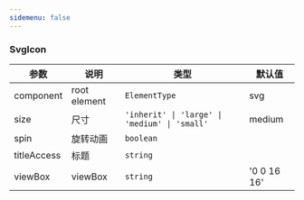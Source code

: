 ```yaml
---
sidemenu: false
---
```


### SvgIcon

| 参数	|说明	|类型	|默认值
| --- | --- | --- | ---
| component | root element | `ElementType` | svg
| size | 尺寸 | `'inherit' \| 'large' \| 'medium' \| 'small'` | medium
| spin | 旋转动画 | `boolean` |
| titleAccess | 标题 | `string` |
| viewBox | viewBox | `string` | '0 0 16 16'
